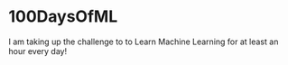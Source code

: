 # 100DaysOfML
I am taking up the challenge to to Learn Machine Learning for at least an hour every day!
